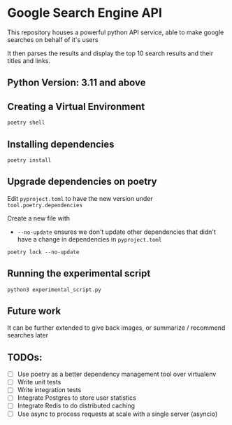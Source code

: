 # Google Search Engine API

This repository houses a powerful python API service, able to make google searches on behalf of it's users

It then parses the results and display the top 10 search results and their titles and links.

## Python Version: 3.11 and above

## Creating a Virtual Environment

```commandline
poetry shell
```

## Installing dependencies

```commandline
poetry install
```

## Upgrade dependencies on poetry

Edit `pyproject.toml` to have the new version under `tool.poetry.dependencies`

Create a new file with
- `--no-update` ensures we don't update other dependencies that didn't have a change in dependencies in `pyproject.toml`

```commandline
poetry lock --no-update
```

## Running the experimental script

```commandline
python3 experimental_script.py
```

## Future work

It can be further extended to give back images, or summarize / recommend searches later

## TODOs:
- [ ] Use poetry as a better dependency management tool over virtualenv
- [ ] Write unit tests
- [ ] Write integration tests
- [ ] Integrate Postgres to store user statistics
- [ ] Integrate Redis to do distributed caching
- [ ] Use async to process requests at scale with a single server (asyncio)